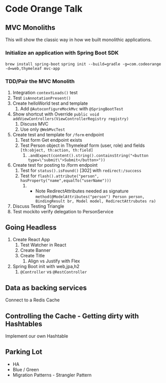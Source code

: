 # Code Orange Talk

## MVC Monoliths
This will show the classic way in how we built monolithic applications.

### Initialize an application with Spring Boot SDK
`brew install spring-boot`
`spring init --build=gradle -g=com.codeorange -d=web,thymeleaf mvc-app`

### TDD/Pair the MVC Monolith
1. Integration `contextLoads()` test
1. Test `isAnnotationPresent()`
1. Create helloWorld test and template
    1. Add `@AutoconfigureMockMvc` with `@SpringBootTest`
1. Show shortcut with Override `public void addViewControllers(ViewControllerRegistry registry)`
    1. Discuss MVC
    1. Use only `@WebMvcTest`
1. Create test and template for `/form` endpoint
    1. Test form Get endpoint exists
    1. Test Person object in Thymeleaf form (user, role) and fields `[th:object, th:action, th:field]`
        1. `.andExpect(content().string().containsString("<button type=\"submit\">Submit</button>"))`
1. Create test for posting to /form endpoint
    1. Test for `status().isFound()` [302] with `redirect:/success`
    1. Test for `flash().attribute("person", hasProperty("name",equalTo("userName")))`
        1. * Note RedirectAttributes needed as signature `method(@ModelAttributes("person") Person person, BindingResult br, Model model, RedirectAttrubutes ra)`
1. Discuss Testing Triangle
1. Test mockito verify delegation to PersonService

## Going Headless
1. Create React App
    1. Test Watcher in React
    1. Create Banner
    1. Create Title
        1. Align vs Justify with Flex
1. Spring Boot init with web,jpa,h2
    1. `@Controller` vs `@RestController`

## Data as backing services
Connect to a Redis Cache

## Controlling the Cache - Getting dirty with Hashtables
Implement our own Hashtable


## Parking Lot
* HA
* Blue / Green
* Migration Patterns - Strangler Pattern
